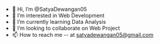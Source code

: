 - 👋 Hi, I’m @SatyaDewangan05
- 👀 I’m interested in Web Development
- 🌱 I’m currently learning Data Analysis
- 💞️ I’m looking to collaborate on Web Project
- 📫 How to reach me -- at satyadewangan05@gmail.com

<!---
SatyaDewangan05/SatyaDewangan05 is a ✨ special ✨ repository because its `README.md` (this file) appears on your GitHub profile.
You can click the Preview link to take a look at your changes.
--->
